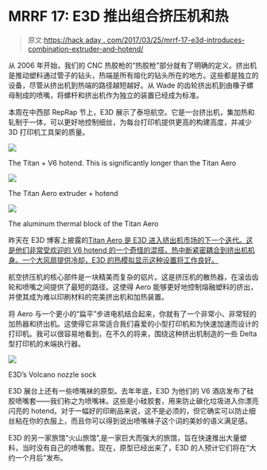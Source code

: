 # MRRF 17: E3D 推出组合挤压机和热

> 原文:[https://hack aday . com/2017/03/25/mrrf-17-e3d-introduces-combination-extruder-and-hotend/](https://hackaday.com/2017/03/25/mrrf-17-e3d-introduces-combination-extruder-and-hotend/)

从 2006 年开始，我们的 CNC 热胶枪的“热胶枪”部分就有了明确的定义。挤出机是推动塑料通过管子的钻头，热端是所有熔化的钻头所在的地方。这些都是独立的设备，尽管从挤出机到热端的路径越短越好。从 Wade 的齿轮挤出机到由橡子螺母制成的喷嘴，将螺杆和挤出机作为独立的装置已经成为标准。

本周在中西部 RepRap 节上，E3D 展示了泰坦航空。它是一台挤出机，集加热和轧制于一体，可以更好地控制细丝，为每台打印机提供更高的构建高度，并减少 3D 打印机工具架的质量。

[![](../Images/4723cd0dbcc474a93f7a44c849b1bd88.png)](https://hackaday.com/wp-content/uploads/2017/03/titanv6.jpg)

The Titan + V6 hotend. This is significantly longer than the Titan Aero

[![](../Images/de9df1bc286390e9cb5e81a54542cdce.png)](https://hackaday.com/wp-content/uploads/2017/03/aerobig.jpg)

The Titan Aero extruder + hotend

[![](../Images/7bbf3938c7c3cb29530da76199cd5cb8.png)](https://hackaday.com/wp-content/uploads/2017/03/alblock.jpg)

The aluminum thermal block of the Titan Aero

昨天在 E3D 博客上披露的[Titan Aero 是 E3D 进入挤出机市场的下一个迭代。这是他们非常受欢迎的 V6 hotend 的一个奇怪的混搭，热中断紧密耦合到挤出机机身。一个大风扇提供冷却，E3D 的热模拟显示这种设置将工作良好。](http://e3d-online.com/Titan-Aero-Hot-End-Extruder)

航空挤压机的核心部件是一块精美而复杂的铝片。这是挤压机的散热器，在滚齿齿轮和喷嘴之间提供了最短的路径。这使得 Aero 能够更好地控制熔融塑料的挤出，并使其成为难以印刷材料的完美挤出机和加热装置。

将 Aero 与一个更小的“扁平”步进电机结合起来，你就有了一个非常小、非常轻的加热器和挤出机。这使得它非常适合我们喜爱的小型打印机和为快速加速而设计的打印机。我可以很容易地看到，在不久的将来，围绕这种挤出机制造的一些 Delta 型打印机的末端执行器。

[![](../Images/71a053da5affe7edc9a0477d8f6ad587.png)](https://hackaday.com/wp-content/uploads/2017/03/nozzlesocks.jpg)

E3D’s Volcano nozzle sock

E3D 展台上还有一些喷嘴袜的原型。去年年底，E3D 为他们的 V6 酒店发布了硅胶喷嘴套——我们称之为喷嘴袜。这些是小硅胶套，用来防止碳化垃圾进入你漂亮闪亮的 hotend。对于一幅好的印刷品来说，这不是必须的，但它确实可以防止细丝粘在你的衣服上，而且你可以得到说出喷嘴袜子这个词的美妙的语义满足感。

E3D 的另一家旅馆“火山旅馆”,是一家巨大而强大的旅馆，旨在快速推出大量塑料，当时没有自己的喷嘴套。现在，原型已经出来了，E3D 的人预计它们将在“大约一个月后”发布。